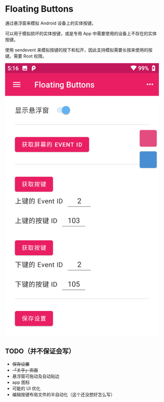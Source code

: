 # Floating Buttons

通过悬浮窗来模拟 Android 设备上的实体按键。

可以用于模拟损坏的实体按键，或是专用 App 中需要使用的设备上不存在的实体按键。

使用 sendevent 来模拟按键的按下和松开，因此支持模拟需要长按来使用的按键。需要 Root 权限。

![运行截图](screenshot.png "Screenshot")

## TODO（并不保证会写）

- ~~保存设置~~
- ~~「关于」页面~~
- 悬浮窗可拖动及自动贴边
- app 图标
- 可能的 UI 优化
- 编辑按键布局文件的半自动化（这个还没想好怎么写）
